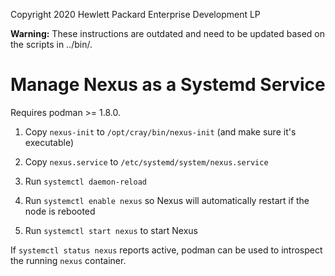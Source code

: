 Copyright 2020 Hewlett Packard Enterprise Development LP


**Warning:** These instructions are outdated and need to be updated based on
the scripts in ../bin/.

Manage Nexus as a Systemd Service
=================================

Requires podman >= 1.8.0.

1.  Copy `nexus-init` to `/opt/cray/bin/nexus-init` (and make sure it's
    executable)

2.  Copy `nexus.service` to `/etc/systemd/system/nexus.service`

3.  Run `systemctl daemon-reload`

4.  Run `systemctl enable nexus` so Nexus will automatically restart if the
    node is rebooted

5.  Run `systemctl start nexus` to start Nexus

If `systemctl status nexus` reports active, podman can be used to introspect
the running `nexus` container.
